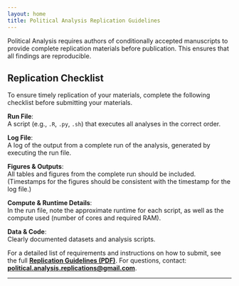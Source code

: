 ```yaml
---
layout: home
title: Political Analysis Replication Guidelines
---
```


Political Analysis requires authors of conditionally accepted manuscripts to provide complete replication materials before publication. This ensures that all findings are reproducible.

## **Replication Checklist**
To ensure timely replication of your materials, complete the following checklist before submitting your materials.

**Run File**:  
A script (e.g., `.R`, `.py`, `.sh`) that executes all analyses in the correct order.  

**Log File**:  
A log of the output from a complete run of the analysis, generated by executing the run file.  

**Figures & Outputs**:  
All tables and figures from the complete run should be included.  
(Timestamps for the figures should be consistent with the timestamp for the log file.)  

**Compute & Runtime Details**:  
In the run file, note the approximate runtime for each script, as well as the compute used (number of cores and required RAM).  

**Data & Code**:  
Clearly documented datasets and analysis scripts.  

For a detailed list of requirements and instructions on how to submit, see the full **[Replication Guidelines (PDF)](replication_guidelines.pdf)**. For questions, contact: **political.analysis.replications@gmail.com**.

---
